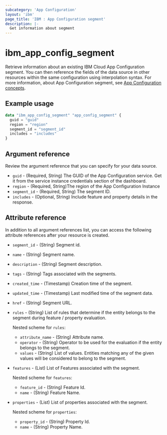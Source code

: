 ```yaml
---
subcategory: 'App Configuration'
layout: 'ibm'
page_title: 'IBM : App Configuration segment'
description: |-
  Get information about segment
---
```


# ibm_app_config_segment
Retrieve information about an existing IBM Cloud App Configuration segment. You can then reference the fields of the data source in other resources within the same configuration using interpolation syntax. For more information, about App Configuration segment, see [App Configuration concepts](https://cloud.ibm.com//docs/app-configuration?topic=app-configuration-ac-overview).

## Example usage

```terraform
data "ibm_app_config_segment" "app_config_segment" {
  guid = "guid"
  region = "region"
  segment_id = "segment_id"
  includes = "includes"
}
```

## Argument reference

Review the argument reference that you can specify for your data source.

- `guid` - (Required, String) The GUID of the App Configuration service. Get it from the service instance credentials section of the dashboard.
- `region` - (Required, String)The region of the App Configuration Instance
- `segment_id` - (Required, String) The segment ID.
- `includes` - (Optional, String) Include feature and property details in the response.

## Attribute reference

In addition to all argument references list, you can access the following attribute references after your resource is created.

- `segment_id` - (String) Segment id.
- `name` - (String) Segment name.
- `description` - (String) Segment description.
- `tags` - (String) Tags associated with the segments.
- `created_time` - (Timestamp) Creation time of the segment.
- `updated_time` - (Timestamp) Last modified time of the segment data.
- `href` - (String) Segment URL.
- `rules` - (String) List of rules that determine if the entity belongs to the segment during feature / property evaluation.

  Nested scheme for `rules`:
  - `attribute_name` - (String) Attribute name.
  - `operator` - (String) Operator to be used for the evaluation if the entity belongs to the segment.
  - `values` - (String) List of values. Entities matching any of the given values will be considered to belong to the segment.

- `features` - (List) List of Features associated with the segment.

  Nested scheme for `features`:
  - `feature_id` - (String) Feature Id.
  - `name` - (String) Feature Name.

- `properties` - (List) List of properties associated with the segment.

  Nested scheme for `properties`:
  - `property_id` - (String) Property Id.
  - `name` - (String) Property Name.
